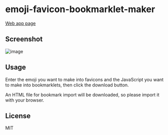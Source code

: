 # emoji-favicon-bookmarklet-maker

[Web app page](https://hidao80.github.io/emoji-favicon-bookmarklet-maker/)

## Screenshot

![image](https://user-images.githubusercontent.com/8155294/198865666-bc42f116-2715-4fee-aa2d-d0c0856901fb.png)

## Usage

Enter the emoji you want to make into favicons and the JavaScript
you want to make into bookmarklets, then click the download button.

An HTML file for bookmark import will be downloaded, so please import it with your browser.

## License

MIT
